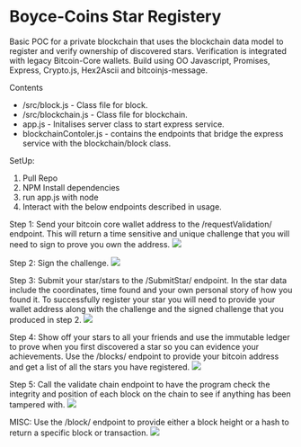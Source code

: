 # Boyce-Coins Star Registery

Basic POC for a private blockchain that uses the blockchain data model to register and verify ownership of discovered stars. Verification is integrated with legacy Bitcoin-Core wallets. Build using OO Javascript, Promises, Express, Crypto.js, Hex2Ascii and bitcoinjs-message.

Contents
- /src/block.js - Class file for block.
- /src/blockchain.js - Class file for blockchain.
- app.js - Initalises server class to start express service.
- blockchainContoler.js - contains the endpoints that bridge the express service with the blockchain/block class.

SetUp:
1. Pull Repo
2. NPM Install dependencies
3. run app.js with node
4. Interact with the below endpoints described in usage.

Step 1:  Send your bitcoin core wallet address to the /requestValidation/ endpoint. This will return a time sensitive and unique challenge that you will need to sign to prove you own the address.
<img src="https://github.com/MatthewBoyce/boyce-coin/blob/main/gifs/requestValidation.gif"/>

Step 2: Sign the challenge.
<img src="https://github.com/MatthewBoyce/boyce-coin/blob/main/gifs/SignMessage.gif"/>

Step 3: Submit your star/stars to the /SubmitStar/ endpoint. In the star data include the coordinates, time found and your own personal story of how you found it. To successfully register your star you will need to provide your wallet address along with the challenge and the signed challenge that you produced in step 2.
<img src="https://github.com/MatthewBoyce/boyce-coin/blob/main/gifs/SubmitStar.gif" />

Step 4: Show off your stars to all your friends and use the immutable ledger to prove when you first discovered a star so you can evidence your achievements. Use the /blocks/ endpoint to provide your bitcoin address and get a list of all the stars you have registered.
<img src="https://github.com/MatthewBoyce/boyce-coin/blob/main/gifs/StarsByWallet.gif" />

Step 5: Call the validate chain endpoint to have the program check the integrity and position of each block on the chain to see if anything has been tampered with.
<img src="https://github.com/MatthewBoyce/boyce-coin/blob/main/gifs/Validate%20Chain.gif" />

MISC: Use the /block/ endpoint to provide either a block height or a hash to return a specific block or transaction.
<img src="https://github.com/MatthewBoyce/boyce-coin/blob/main/gifs/BlockbyHeight.gif"  />

